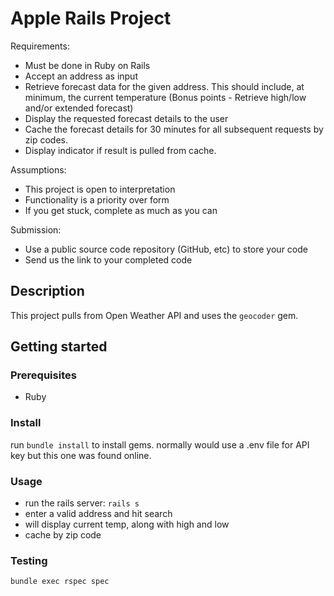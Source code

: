 # Apple Rails Project

Requirements:
- Must be done in Ruby on Rails
- Accept an address as input
- Retrieve forecast data for the given address. This should include, at minimum, the
current temperature (Bonus points - Retrieve high/low and/or extended forecast)
- Display the requested forecast details to the user
-  Cache the forecast details for 30 minutes for all subsequent requests by zip codes.
- Display indicator if result is pulled from cache.

Assumptions:
- This project is open to interpretation
- Functionality is a priority over form
- If you get stuck, complete as much as you can

Submission:
- Use a public source code repository (GitHub, etc) to store your code
- Send us the link to your completed code

## Description

This project pulls from Open Weather API and uses the `geocoder` gem.


## Getting started

### Prerequisites

- Ruby

### Install

run `bundle install` to install gems.
normally would use a .env file for API key but this one was found online.

### Usage

- run the rails server: `rails s`
- enter a valid address and hit search
- will display current temp, along with high and low
- cache by zip code

### Testing

`bundle exec rspec spec`
